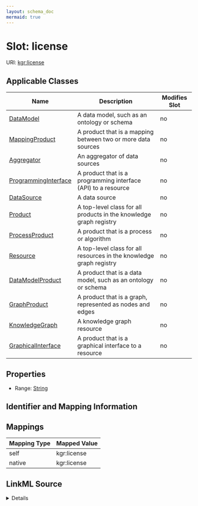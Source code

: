 ```yaml
---
layout: schema_doc
mermaid: true
---
```




# Slot: license



URI: [kgr:license](https://w3id.org/bridge2ai/data-sheets-schema/license)



<!-- no inheritance hierarchy -->





## Applicable Classes

| Name | Description | Modifies Slot |
| --- | --- | --- |
| [DataModel](DataModel.html) | A data model, such as an ontology or schema |  no  |
| [MappingProduct](MappingProduct.html) | A product that is a mapping between two or more data sources |  no  |
| [Aggregator](Aggregator.html) | An aggregator of data sources |  no  |
| [ProgrammingInterface](ProgrammingInterface.html) | A product that is a programming interface (API) to a resource |  no  |
| [DataSource](DataSource.html) | A data source |  no  |
| [Product](Product.html) | A top-level class for all products in the knowledge graph registry |  no  |
| [ProcessProduct](ProcessProduct.html) | A product that is a process or algorithm |  no  |
| [Resource](Resource.html) | A top-level class for all resources in the knowledge graph registry |  no  |
| [DataModelProduct](DataModelProduct.html) | A product that is a data model, such as an ontology or schema |  no  |
| [GraphProduct](GraphProduct.html) | A product that is a graph, represented as nodes and edges |  no  |
| [KnowledgeGraph](KnowledgeGraph.html) | A knowledge graph resource |  no  |
| [GraphicalInterface](GraphicalInterface.html) | A product that is a graphical interface to a resource |  no  |







## Properties

* Range: [String](String.html)





## Identifier and Mapping Information








## Mappings

| Mapping Type | Mapped Value |
| ---  | ---  |
| self | kgr:license |
| native | kgr:license |




## LinkML Source

<details>
```yaml
name: license
alias: license
domain_of:
- Resource
- Product
range: string

```
</details>
